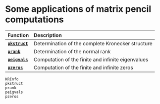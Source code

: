 # Some applications of matrix pencil computations
| Function | Description |
| :--- | :--- |
| **[`pkstruct`](@ref)** | Determination of the complete Kronecker structure |
| **[`prank`](@ref)** | Determination of the normal rank |
| **[`peigvals`](@ref)** | Computation of the finite and infinite eigenvalues |
| **[`pzeros`](@ref)** | Computation of the finite and infinite zeros |

```@docs
KRInfo
pkstruct
prank
peigvals
pzeros
```
